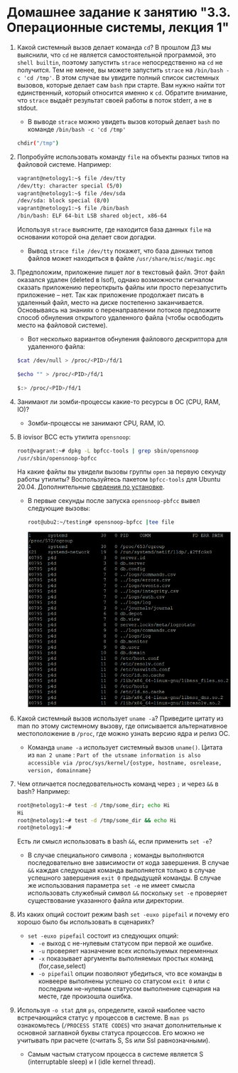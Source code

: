 # Домашнее задание к занятию "3.3. Операционные системы, лекция 1"

1. Какой системный вызов делает команда `cd`? В прошлом ДЗ мы выяснили, что `cd` не является самостоятельной  программой, это `shell builtin`, поэтому запустить `strace` непосредственно на `cd` не получится. Тем не менее, вы можете запустить `strace` на `/bin/bash -c 'cd /tmp'`. В этом случае вы увидите полный список системных вызовов, которые делает сам `bash` при старте. Вам нужно найти тот единственный, который относится именно к `cd`. Обратите внимание, что `strace` выдаёт результат своей работы в поток stderr, а не в stdout.
   * В выводе `strace` можно увидеть вызов который делает `bash` по команде `/bin/bash -c 'cd /tmp'`
    ```bash
    chdir("/tmp") 
    ```
2. Попробуйте использовать команду `file` на объекты разных типов на файловой системе. Например:
      ```bash
      vagrant@netology1:~$ file /dev/tty
      /dev/tty: character special (5/0)
      vagrant@netology1:~$ file /dev/sda
      /dev/sda: block special (8/0)
      vagrant@netology1:~$ file /bin/bash
      /bin/bash: ELF 64-bit LSB shared object, x86-64
      ```
      Используя `strace` выясните, где находится база данных `file` на основании которой она делает свои догадки.
   * Вывод `strace file /dev/tty` покажет, что база данных типов файлов может находиться в файле `/usr/share/misc/magic.mgc`
3. Предположим, приложение пишет лог в текстовый файл. Этот файл оказался удален (deleted в lsof), однако возможности сигналом сказать приложению переоткрыть файлы или просто перезапустить приложение – нет. Так как приложение продолжает писать в удаленный файл, место на диске постепенно заканчивается. Основываясь на знаниях о перенаправлении потоков предложите способ обнуления открытого удаленного файла (чтобы освободить место на файловой системе).
   * Вот несколько вариантов обнуления файлового дескриптора для удаленного файла:
   ```bash
   $cat /dev/null > /proc/<PID>/fd/1
   ```
   ```bash
   $echo "" > /proc/<PID>/fd/1
   ```
   ```bash
   $:> /proc/<PID>/fd/1
   ```
      
4. Занимают ли зомби-процессы какие-то ресурсы в ОС (CPU, RAM, IO)?
   * Зомби-процессы не занимают CPU, RAM, IO.
5. В iovisor BCC есть утилита `opensnoop`:
    ```bash
    root@vagrant:~# dpkg -L bpfcc-tools | grep sbin/opensnoop
    /usr/sbin/opensnoop-bpfcc
    ```
    На какие файлы вы увидели вызовы группы `open` за первую секунду работы утилиты? Воспользуйтесь пакетом `bpfcc-tools` для Ubuntu 20.04. Дополнительные [сведения по установке](https://github.com/iovisor/bcc/blob/master/INSTALL.md).
   * В первые секунды после запуска `opensnoop-pbfcc` вывел следующие вызовы:
     ```bash
     root@ubu2:~/testing# opensnoop-bpfcc |tee file
     ```
     ![Картинка](img/snoop.PNG)
6. Какой системный вызов использует `uname -a`? Приведите цитату из man по этому системному вызову, где описывается альтернативное местоположение в `/proc`, где можно узнать версию ядра и релиз ОС.
   * Команда `uname -a` использует системный вызов `uname()`. Цитата из `man 2 uname` : `Part of the utsname information is also accessible via /proc/sys/kernel/{ostype, hostname, osrelease, version, domainname}`
 
7. Чем отличается последовательность команд через `;` и через `&&` в bash? Например:
    ```bash
    root@netology1:~# test -d /tmp/some_dir; echo Hi
    Hi
    root@netology1:~# test -d /tmp/some_dir && echo Hi
    root@netology1:~#
    ```
    Есть ли смысл использовать в bash `&&`, если применить `set -e`?
   * В случае специального символа `;` команды выполняются последовательно вне зависимости от кода завершения. В случае `&&` каждая следующая команда выполняется только в случае успешного завершения `exit 0` предыдущей команды. В случае же использования параметра `set -e` не имеет смысла использовать служебный символ `&&` поскольку `set -e` проверяет существование указанного файла или директории.
8. Из каких опций состоит режим bash `set -euxo pipefail` и почему его хорошо было бы использовать в сценариях?
   * `set -euxo pipefail` состоит из следующих опций:
     - `-e` выход с не-нулевым статусом при первой же ошибке. 
     - `-u` проверяет назначение всех используемых переменных
     - `-x` показывает аргументы выполняемых простых команд (for,case,select)
     - `-o pipefail` опции позволяют убедиться, что все команды в конвеере выполнены успешно со статусом `exit 0` или c последним не-нулевым статусом выполнение сценария на месте, где произошла ошибка. 
9. Используя `-o stat` для `ps`, определите, какой наиболее часто встречающийся статус у процессов в системе. В `man ps` ознакомьтесь (`/PROCESS STATE CODES`) что значат дополнительные к основной заглавной буквы статуса процессов. Его можно не учитывать при расчете (считать S, Ss или Ssl равнозначными).
   * Самым частым статусом процесса в системе является S (interruptable sleep) и I (idle kernel thread).

